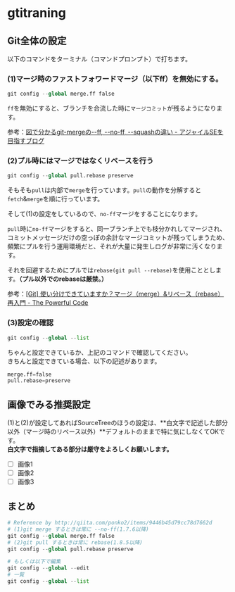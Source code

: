 # gtitraning

## Git全体の設定

以下のコマンドをターミナル（コマンドプロンプト）で打ちます。

### (1)マージ時のファストフォワードマージ（以下ff）を無効にする。

```python
git config --global merge.ff false
```

`ff`を無効にすると、ブランチを合流した時に`マージコミット`が残るようになります。

参考：[図で分かるgit-mergeの--ff, --no-ff, --squashの違い - アジャイルSEを目指すブログ](http://d.hatena.ne.jp/sinsoku/20111025/1319497900)

### (2)プル時にはマージではなくリベースを行う

```python
git config --global pull.rebase preserve
```

そもそも`pull`は内部で`merge`を行っています。`pull`の動作を分解すると`fetch`&`merge`を順に行っています。

そして(1)の設定をしているので、`no-ff`マージをすることになります。

`pull`時に`no-ff`マージをすると、同一ブランチ上でも枝分かれしてマージされ、コミットメッセージだけの空っぽの余計なマージコミットが残ってしまうため、頻繁にプルを行う運用環境だと、それが大量に発生しログが非常に汚くなります。

それを回避するためにプルでは`rebase(git pull --rebase)`を使用こととします。**（プル以外でのrebaseは厳禁。）**

参考：[[Git] 使い分けできていますか？マージ（merge）&リベース（rebase）再入門 - The Powerful Code](http://powerful-code.com/blog/2012/11/merge-or-rebase/)

### (3)設定の確認

```python
git config --global --list
```

ちゃんと設定できているか、上記のコマンドで確認してください。  
きちんと設定できている場合、以下の記述があります。

```python
merge.ff=false
pull.rebase=preserve
```

## 画像でみる推奨設定

(1)と(2)が設定してあればSourceTreeのほうの設定は、**白文字で記述した部分以外（マージ時のリベース以外）**デフォルトのままで特に気にしなくてOKです。  
**白文字で指摘してある部分は厳守をよろしくお願いします。**

- [ ] 画像1
- [ ] 画像2
- [ ] 画像3

## まとめ

```python
# Reference by http://qiita.com/ponko2/items/9446b45d79cc78d7662d
# (1)git merge するときは常に --no-ff(1.7.6以降)
git config --global merge.ff false
# (2)git pull するときは常に rebase(1.8.5以降)
git config --global pull.rebase preserve

# もしくは以下で編集
git config --global --edit
# 一覧
git config --global --list
```
